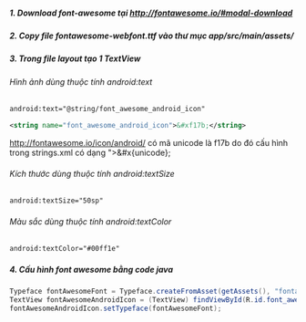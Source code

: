 ##### 1. Download font-awesome tại http://fontawesome.io/#modal-download

##### 2. Copy file fontawesome-webfont.ttf vào thư mục app/src/main/assets/

##### 3. Trong file layout tạo 1 TextView

###### Hình ảnh dùng thuộc tính *android:text*
```xml
android:text="@string/font_awesome_android_icon"
```

```xml
<string name="font_awesome_android_icon">&#xf17b;</string>
```

http://fontawesome.io/icon/android/ có mã unicode là f17b
do đó cấu hình trong strings.xml có dạng ">&#x{unicode};

###### Kích thước dùng thuộc tính *android:textSize*
```xml
android:textSize="50sp"
```
###### Màu sắc dùng thuộc tính *android:textColor*
```xml
android:textColor="#00ff1e"
```

##### 4. Cấu hình font awesome bằng code java

```java
Typeface fontAwesomeFont = Typeface.createFromAsset(getAssets(), "fontawesome-webfont.ttf");
TextView fontAwesomeAndroidIcon = (TextView) findViewById(R.id.font_awesome_android_icon);
fontAwesomeAndroidIcon.setTypeface(fontAwesomeFont);
```